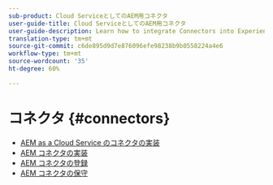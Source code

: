 ```yaml
---
sub-product: Cloud ServiceとしてのAEM用コネクタ
user-guide-title: Cloud ServiceとしてのAEM用コネクタ
user-guide-description: Learn how to integrate Connectors into Experience Manager as a Cloud Service.
translation-type: tm+mt
source-git-commit: c6de895d9d7e876096efe98238b9b0558224a4e6
workflow-type: tm+mt
source-wordcount: '35'
ht-degree: 60%

---
```



# コネクタ {#connectors}

+ [AEM as a Cloud Service のコネクタの実装 ](/help/connectors/home.md)
+ [AEM コネクタの実装](implement.md)
+ [AEM コネクタの登録](submit.md)
+ [AEM コネクタの保守](maintain.md)
